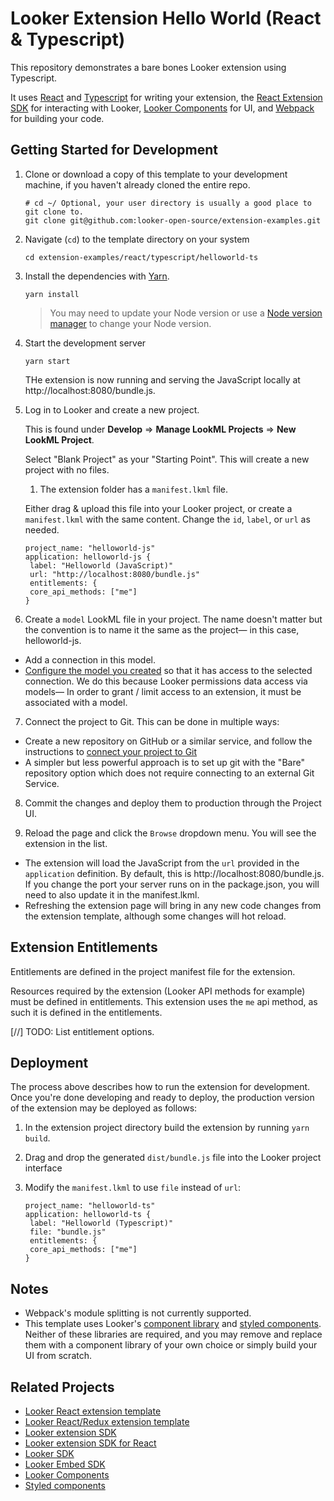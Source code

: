 # Looker Extension Hello World (React & Typescript)

This repository demonstrates a bare bones Looker extension using Typescript.

It uses [React](https://reactjs.org/) and [Typescript](https://typescriptlang.org) for writing your extension, the [React Extension SDK](https://github.com/looker-open-source/extension-sdk-react) for interacting with Looker, [Looker Components](https://components.looker.com) for UI, and [Webpack](https://webpack.js.org/) for building your code.

## Getting Started for Development

1. Clone or download a copy of this template to your development machine, if you haven't already cloned the entire repo.

   ```
   # cd ~/ Optional, your user directory is usually a good place to git clone to.
   git clone git@github.com:looker-open-source/extension-examples.git
   ```

2. Navigate (`cd`) to the template directory on your system

   ```
   cd extension-examples/react/typescript/helloworld-ts
   ```

3. Install the dependencies with [Yarn](https://yarnpkg.com/).

   ```
   yarn install
   ```

   > You may need to update your Node version or use a [Node version manager](https://github.com/nvm-sh/nvm) to change your Node version.

4) Start the development server

   ```
   yarn start
   ```

   THe extension is now running and serving the JavaScript locally at http://localhost:8080/bundle.js.

5) Log in to Looker and create a new project.

   This is found under **Develop** => **Manage LookML Projects** => **New LookML Project**.

   Select "Blank Project" as your "Starting Point". This will create a new project with no files.

   1. The extension folder has a `manifest.lkml` file.

   Either drag & upload this file into your Looker project, or create a `manifest.lkml` with the same content. Change the `id`, `label`, or `url` as needed.

   ```
   project_name: "helloworld-js"
   application: helloworld-js {
    label: "Helloworld (JavaScript)"
    url: "http://localhost:8080/bundle.js"
    entitlements: {
    core_api_methods: ["me"]
   }
   ```

6. Create a `model` LookML file in your project. The name doesn't matter but the convention is to name it the same as the project— in this case, helloworld-js.

- Add a connection in this model.
- [Configure the model you created](https://docs.looker.com/data-modeling/getting-started/create-projects#configuring_a_model) so that it has access to the selected connection.
We do this because Looker permissions data access via models— In order to grant / limit access to an extension, it must be associated with a model.

7. Connect the project to Git. This can be done in multiple ways:

- Create a new repository on GitHub or a similar service, and follow the instructions to [connect your project to Git](https://docs.looker.com/data-modeling/getting-started/setting-up-git-connection)
- A simpler but less powerful approach is to set up git with the "Bare" repository option which does not require connecting to an external Git Service.

8. Commit the changes and deploy them to production through the Project UI.

9. Reload the page and click the `Browse` dropdown menu. You will see the extension in the list.

- The extension will load the JavaScript from the `url` provided in the `application` definition. By default, this is http://localhost:8080/bundle.js. If you change the port your server runs on in the package.json, you will need to also update it in the manifest.lkml.
- Refreshing the extension page will bring in any new code changes from the extension template, although some changes will hot reload.

## Extension Entitlements

Entitlements are defined in the project manifest file for the extension.

Resources required by the extension (Looker API methods for example) must be defined in entitlements. This extension uses the `me` api method, as such it is defined in the entitlements.

[//] TODO: List entitlement options.

## Deployment

The process above describes how to run the extension for development. Once you're done developing and ready to deploy, the production version of the extension may be deployed as follows:

1. In the extension project directory build the extension by running `yarn build`.
2. Drag and drop the generated `dist/bundle.js` file into the Looker project interface
3. Modify the `manifest.lkml` to use `file` instead of `url`:

   ```
   project_name: "helloworld-ts"
   application: helloworld-ts {
    label: "Helloworld (Typescript)"
    file: "bundle.js"
    entitlements: {
    core_api_methods: ["me"]
   }
   ```

## Notes

- Webpack's module splitting is not currently supported.
- This template uses Looker's [component library](https://components.looker.com) and [styled components](https://styled-components.com/). Neither of these libraries are required, and you may remove and replace them with a component library of your own choice or simply build your UI from scratch.

## Related Projects

- [Looker React extension template](https://github.com/looker-open-source/extension-template-react)
- [Looker React/Redux extension template ](https://github.com/looker-open-source/extension-template-redux)
- [Looker extension SDK](https://www.npmjs.com/package/@looker/extension-sdk)
- [Looker extension SDK for React](https://www.npmjs.com/package/@looker/extension-sdk-react)
- [Looker SDK](https://www.npmjs.com/package/@looker/sdk)
- [Looker Embed SDK](https://github.com/looker-open-source/embed-sdk)
- [Looker Components](https://components.looker.com/)
- [Styled components](https://www.styled-components.com/docs)
